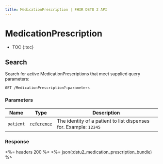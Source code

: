 ```yaml
---
title: MedicationPrescription | FHIR DSTU 2 API
---
```


# MedicationPrescription

* TOC
{:toc}

## Search

Search for active MedicationPrescriptions that meet supplied query parameters:

    GET /MedicationPrescription?:parameters

### Parameters

 Name    | Type                                                           | Description
---------|----------------------------------------------------------------|------------------------------------------------------------------
`patient`|[`reference`](http://hl7.org/fhir/2015May/search.html#reference)| The identity of a patient to list dispenses for. Example: `12345`

### Response

<%= headers 200 %>
<%= json(:dstu2_medication_prescription_bundle) %>